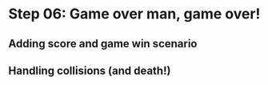 # Step 06: Game over man, game over!

## Adding score and game win scenario

## Handling collisions (and death!)
